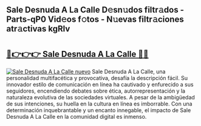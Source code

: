 ## Sale Desnuda A La Calle D𝚎sn𝚞dos filtr𝚊dos - Parts-qP0 Vid𝚎os f𝚘tos - N𝚞evas filtr𝚊ciones atr𝚊ctivas kgRlv

# <h2><a href="http://mbbipu.tromn.icu/?c=Sale+Desnuda+A+La+Calle">🔗👉👉👉 Sale Desnuda A La Calle 🔗🔗</a></h2>

[![Sale Desnuda A La Calle nuevo](https://i.imgur.com/pEAQMta.gif)](http://mbbipu.tromn.icu/?c=Sale+Desnuda+A+La+Calle)
Sale Desnuda A La Calle, una personalidad multifacética y provocativa, desafía la descripción fácil. Su innovador estilo de comunicación en línea ha cautivado y enfurecido a sus seguidores, encendiendo debates sobre ética, autorrepresentación y la naturaleza evolutiva de las sociedades virtuales. A pesar de la ambigüedad de sus intenciones, su huella en la cultura en línea es imborrable. Con una determinación inquebrantable y un encanto innegable, el impacto de Sale Desnuda A La Calle en la comunidad digital es inmenso.
